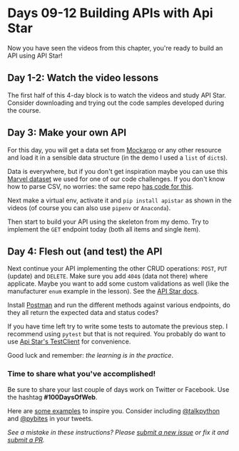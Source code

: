 # Days 09-12 Building APIs with Api Star

Now you have seen the videos from this chapter, you're ready to build an API using API Star!

## Day 1-2: Watch the video lessons

The first half of this 4-day block is to watch the videos and study API Star. Consider downloading and trying out the code samples developed during the course.

## Day 3: Make your own API

For this day, you will get a data set from [Mockaroo](https://mockaroo.com/) or any other resource and load it in a sensible data structure (in the demo I used a `list` of `dict`s).

Data is everywhere, but if you don't get inspiration maybe you can use this [Marvel dataset](https://raw.githubusercontent.com/pybites/marvel_challenge/master/marvel-wikia-data.csv) we used for one of our code challenges. If you don't know how to parse CSV, no worries: the same repo [has code for this](https://github.com/pybites/marvel_challenge/blob/solution/marvel.py).

Next make a virtual env, activate it and `pip install apistar` as shown in the videos (of course you can also use `pipenv` or `Anaconda`).

Then start to build your API using the skeleton from my demo. Try to implement the `GET` endpoint today (both all items and single item).

## Day 4: Flesh out (and test) the API

Next continue your API implementing the other CRUD operations: `POST`, `PUT` (update) and `DELETE`. Make sure you add `404`s (data not there) where applicate. Maybe you want to add some custom validations as well (like the manufacturer `enum` example in the lesson). See the [API Star docs](https://docs.apistar.com/api-guide/type-system/).

Install [Postman](https://www.getpostman.com/) and run the different methods against various endpoints, do they all return the expected data and status codes?

If you have time left try to write some tests to automate the previous step. I recommend using `pytest` but that is not required. You probably do want to use [Api Star's TestClient](https://docs.apistar.com/api-guide/testing/) for convenience.

Good luck and remember: _the learning is in the practice_.

### Time to share what you've accomplished!

Be sure to share your last couple of days work on Twitter or Facebook. Use the hashtag **#100DaysOfWeb**. 

Here are [some examples](https://twitter.com/search?q=%23100DaysOfCode) to inspire you. Consider including [@talkpython](https://twitter.com/talkpython) and [@pybites](https://twitter.com/pybites) in your tweets.

*See a mistake in these instructions? Please [submit a new issue](https://github.com/talkpython/100daysofweb-with-python-course/issues) or fix it and [submit a PR](https://github.com/talkpython/100daysofweb-with-python-course/pulls).*
